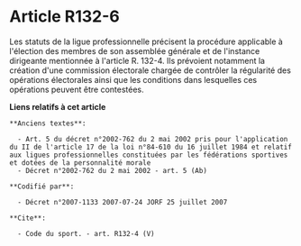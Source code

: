 # Article R132-6

Les statuts de la ligue professionnelle précisent la procédure applicable à l'élection des membres de son assemblée générale
et de l'instance dirigeante mentionnée à l'article R. 132-4. Ils prévoient notamment la création d'une commission électorale
chargée de contrôler la régularité des opérations électorales ainsi que les conditions dans lesquelles ces opérations peuvent
être contestées.

**Liens relatifs à cet article**

	**Anciens textes**:

	  - Art. 5 du décret n°2002-762 du 2 mai 2002 pris pour l'application du II de l'article 17 de la loi n°84-610 du 16 juillet 1984 et relatif aux ligues professionnelles constituées par les fédérations sportives et dotées de la personnalité morale
	  - Décret n°2002-762 du 2 mai 2002 - art. 5 (Ab)

	**Codifié par**:

	  - Décret n°2007-1133 2007-07-24 JORF 25 juillet 2007

	**Cite**:

	  - Code du sport. - art. R132-4 (V)
